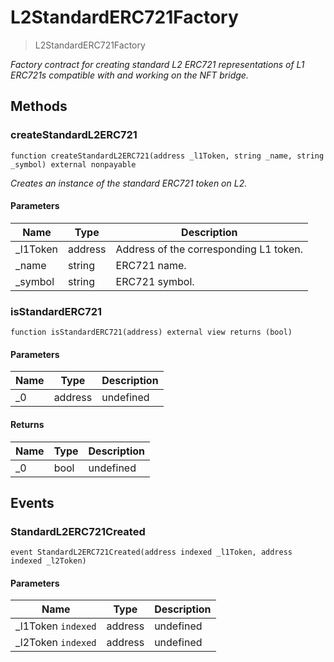 # L2StandardERC721Factory



> L2StandardERC721Factory



*Factory contract for creating standard L2 ERC721 representations of L1 ERC721s compatible with and working on the NFT bridge.*

## Methods

### createStandardL2ERC721

```solidity
function createStandardL2ERC721(address _l1Token, string _name, string _symbol) external nonpayable
```



*Creates an instance of the standard ERC721 token on L2.*

#### Parameters

| Name | Type | Description |
|---|---|---|
| _l1Token | address | Address of the corresponding L1 token.
| _name | string | ERC721 name.
| _symbol | string | ERC721 symbol.

### isStandardERC721

```solidity
function isStandardERC721(address) external view returns (bool)
```





#### Parameters

| Name | Type | Description |
|---|---|---|
| _0 | address | undefined

#### Returns

| Name | Type | Description |
|---|---|---|
| _0 | bool | undefined



## Events

### StandardL2ERC721Created

```solidity
event StandardL2ERC721Created(address indexed _l1Token, address indexed _l2Token)
```





#### Parameters

| Name | Type | Description |
|---|---|---|
| _l1Token `indexed` | address | undefined |
| _l2Token `indexed` | address | undefined |



